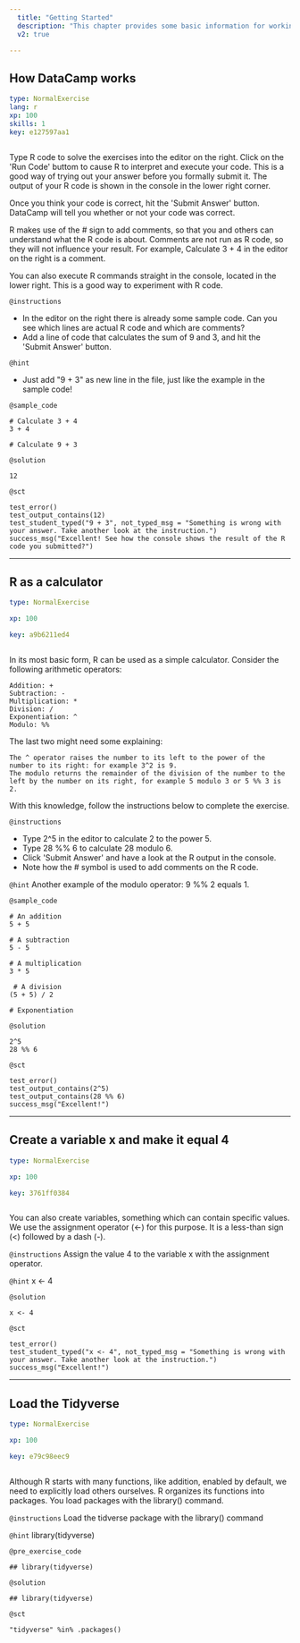 ```yaml
---
  title: "Getting Started"
  description: "This chapter provides some basic information for working with R."
  v2: true

---
```

## How DataCamp works

```yaml
type: NormalExercise
lang: r
xp: 100
skills: 1
key: e127597aa1



```

Type R code to solve the exercises into the editor on the right. Click on the 'Run Code' buttom to cause R to interpret and execute your code. This is a good way of trying out your answer before you formally submit it. The output of your R code is shown in the console in the lower right corner.

Once you think your code is correct, hit the 'Submit Answer' button. DataCamp will tell you whether or not your code was correct. 

R makes use of the # sign to add comments, so that you and others can understand what the R code is about. Comments are not run as R code, so they will not influence your result. For example, Calculate 3 + 4 in the editor on the right is a comment.

You can also execute R commands straight in the console, located in the lower right. This is a good way to experiment with R code.

`@instructions`
- In the editor on the right there is already some sample code. Can you see which lines are actual R code and which are comments?
- Add a line of code that calculates the sum of 9 and 3, and hit the 'Submit Answer' button.

`@hint`
- Just add "9 + 3" as new line in the file, just like the example in the sample code!


`@sample_code`
```{r}
# Calculate 3 + 4
3 + 4

# Calculate 9 + 3
```
`@solution`
```{r}
12
```
`@sct`
```{r}
test_error()
test_output_contains(12)
test_student_typed("9 + 3", not_typed_msg = "Something is wrong with your answer. Take another look at the instruction.")
success_msg("Excellent! See how the console shows the result of the R code you submitted?")
```






---
## R as a calculator

```yaml
type: NormalExercise

xp: 100

key: a9b6211ed4



```

In its most basic form, R can be used as a simple calculator. Consider the following arithmetic operators:

    Addition: +
    Subtraction: -
    Multiplication: *
    Division: /
    Exponentiation: ^
    Modulo: %%

The last two might need some explaining:

    The ^ operator raises the number to its left to the power of the number to its right: for example 3^2 is 9.
    The modulo returns the remainder of the division of the number to the left by the number on its right, for example 5 modulo 3 or 5 %% 3 is 2.

With this knowledge, follow the instructions below to complete the exercise.

`@instructions`
- Type 2^5 in the editor to calculate 2 to the power 5.
- Type 28 %% 6 to calculate 28 modulo 6.
- Click 'Submit Answer' and have a look at the R output in the console.
- Note how the # symbol is used to add comments on the R code.

`@hint`
Another example of the modulo operator: 9 %% 2 equals 1.


`@sample_code`
```{r}
# An addition
5 + 5 

# A subtraction
5 - 5 

# A multiplication
3 * 5

 # A division
(5 + 5) / 2 

# Exponentiation
```
`@solution`
```{r}
2^5
28 %% 6
```
`@sct`
```{r}
test_error()
test_output_contains(2^5)
test_output_contains(28 %% 6)
success_msg("Excellent!")
```






---
## Create a variable x and make it equal 4

```yaml
type: NormalExercise

xp: 100

key: 3761ff0384



```

You can also create variables, something which can contain specific values. We use the assignment operator (<-) for this purpose.  It is a less-than sign (<) followed by a dash (-).

`@instructions`
Assign the value 4 to the variable x with the assignment operator.

`@hint`
x <- 4



`@solution`
```{r}
x <- 4
```
`@sct`
```{r}
test_error()
test_student_typed("x <- 4", not_typed_msg = "Something is wrong with your answer. Take another look at the instruction.")
success_msg("Excellent!")
```






---
## Load the Tidyverse

```yaml
type: NormalExercise

xp: 100

key: e79c98eec9



```

Although R starts with many functions, like addition, enabled by default, we need to explicitly load others ourselves. R organizes its functions into packages. You load packages with the library() command.

`@instructions`
Load the tidverse package with the library() command

`@hint`
library(tidyverse)

`@pre_exercise_code`
```{r}
## library(tidyverse)
```

`@solution`
```{r}
## library(tidyverse)
```
`@sct`
```{r}
"tidyverse" %in% .packages()
```




